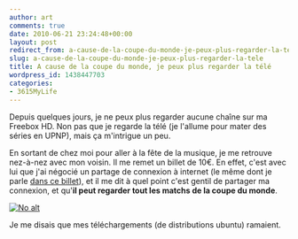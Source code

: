 ```yaml
---
author: art
comments: true
date: 2010-06-21 23:24:48+00:00
layout: post
redirect_from: a-cause-de-la-coupe-du-monde-je-peux-plus-regarder-la-tele/
slug: a-cause-de-la-coupe-du-monde-je-peux-plus-regarder-la-tele
title: A cause de la coupe du monde, je peux plus regarder la télé
wordpress_id: 1438447703
categories:
- 3615MyLife
---
```


Depuis quelques jours, je ne peux plus regarder aucune chaîne sur ma Freebox HD. Non pas que je regarde la télé (je l'allume pour mater des séries en UPNP), mais ça m'intrigue un peu.

En sortant de chez moi pour aller à la fête de la musique, je me retrouve nez-à-nez avec mon voisin. Il me remet un billet de 10€. En effet, c'est avec lui que j'ai négocié un partage de connexion à internet (le même dont je parle [dans ce billet](https://irz.fr/aujourdhui-jai-signe-un-billet-de-banque)), et il me dit à quel point c'est gentil de partager ma connexion, et qu'**il peut regarder tout les matchs de la coupe du monde**.

<a href="https://irz.fr/aujourdhui-jai-signe-un-billet-de-banque"><img alt="No alt" data-src="https://static.irz.fr/2010/06/Capture-d’écran-2010-06-22-à-01.20.31.png" src="https://static.irz.fr/thumb.php?size=<100&crop=0&src=https://static.irz.fr/2010/06/Capture-d’écran-2010-06-22-à-01.20.31.png" /></a>

Je me disais que mes téléchargements (de distributions ubuntu) ramaient.
